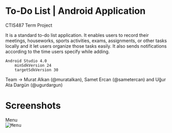 # To-Do List | Android Application
CTIS487 Term Project

It is a standard to-do list application. It enables users to record their meetings, houseworks, sports activities, exams, assignments, or
other tasks locally and it let users organize those tasks easily. It also sends notifications according to the time users specify while adding.

    Android Studio 4.0
        minSdkVersion 24
        targetSdkVersion 30


Team -> Murat Alkan (@muratalkan), Samet Ercan (@sametercan) and Uğur Ata Dargün (@ugurdargun)

# Screenshots
Menu </br>
<kbd>
![Menu](https://images2.imgbox.com/b2/95/9fw1RwHT_o.png)
</kbd>
